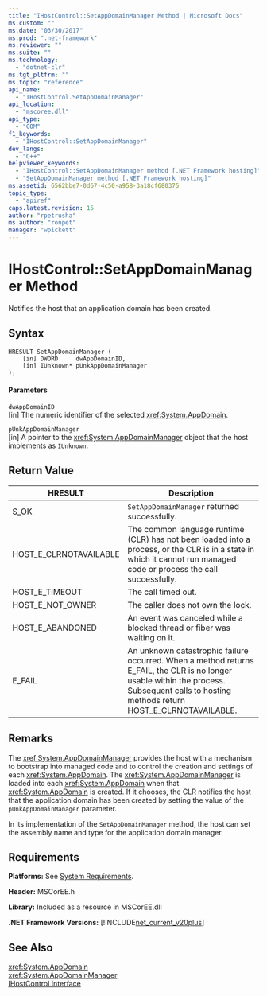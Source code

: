```yaml
---
title: "IHostControl::SetAppDomainManager Method | Microsoft Docs"
ms.custom: ""
ms.date: "03/30/2017"
ms.prod: ".net-framework"
ms.reviewer: ""
ms.suite: ""
ms.technology: 
  - "dotnet-clr"
ms.tgt_pltfrm: ""
ms.topic: "reference"
api_name: 
  - "IHostControl.SetAppDomainManager"
api_location: 
  - "mscoree.dll"
api_type: 
  - "COM"
f1_keywords: 
  - "IHostControl::SetAppDomainManager"
dev_langs: 
  - "C++"
helpviewer_keywords: 
  - "IHostControl::SetAppDomainManager method [.NET Framework hosting]"
  - "SetAppDomainManager method [.NET Framework hosting]"
ms.assetid: 6562bbe7-0d67-4c50-a958-3a18cf680375
topic_type: 
  - "apiref"
caps.latest.revision: 15
author: "rpetrusha"
ms.author: "ronpet"
manager: "wpickett"
---
```

# IHostControl::SetAppDomainManager Method
Notifies the host that an application domain has been created.  
  
## Syntax  
  
```  
HRESULT SetAppDomainManager (  
    [in] DWORD     dwAppDomainID,  
    [in] IUnknown* pUnkAppDomainManager  
);  
```  
  
#### Parameters  
 `dwAppDomainID`  
 [in] The numeric identifier of the selected <xref:System.AppDomain>.  
  
 `pUnkAppDomainManager`  
 [in] A pointer to the <xref:System.AppDomainManager> object that the host implements as `IUnknown`.  
  
## Return Value  
  
|HRESULT|Description|  
|-------------|-----------------|  
|S_OK|`SetAppDomainManager` returned successfully.|  
|HOST_E_CLRNOTAVAILABLE|The common language runtime (CLR) has not been loaded into a process, or the CLR is in a state in which it cannot run managed code or process the call successfully.|  
|HOST_E_TIMEOUT|The call timed out.|  
|HOST_E_NOT_OWNER|The caller does not own the lock.|  
|HOST_E_ABANDONED|An event was canceled while a blocked thread or fiber was waiting on it.|  
|E_FAIL|An unknown catastrophic failure occurred. When a method returns E_FAIL, the CLR is no longer usable within the process. Subsequent calls to hosting methods return HOST_E_CLRNOTAVAILABLE.|  
  
## Remarks  
 The <xref:System.AppDomainManager> provides the host with a mechanism to bootstrap into managed code and to control the creation and settings of each <xref:System.AppDomain>. The <xref:System.AppDomainManager> is loaded into each <xref:System.AppDomain> when that <xref:System.AppDomain> is created. If it chooses, the CLR notifies the host that the application domain has been created by setting the value of the `pUnkAppDomainManager` parameter.  
  
 In its implementation of the `SetAppDomainManager` method, the host can set the assembly name and type for the application domain manager.  
  
## Requirements  
 **Platforms:** See [System Requirements](../../../../docs/framework/get-started/system-requirements.md).  
  
 **Header:** MSCorEE.h  
  
 **Library:** Included as a resource in MSCorEE.dll  
  
 **.NET Framework Versions:** [!INCLUDE[net_current_v20plus](../../../../includes/net-current-v20plus-md.md)]  
  
## See Also  
 <xref:System.AppDomain>   
 <xref:System.AppDomainManager>   
 [IHostControl Interface](../../../../docs/framework/unmanaged-api/hosting/ihostcontrol-interface.md)